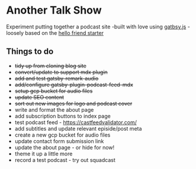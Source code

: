 # Another Talk Show

Experiment putting together a podcast site -built with love using [gatbsy.js](https://www.gatsbyjs.org/) - loosely based on the [hello friend starter](https://github.com/panr/gatsby-starter-hello-friend)

## Things to do

- ~~tidy up from cloning blog site~~
- ~~convert/update to support mdx plugin~~
- ~~add and test gatsby-remark-audio~~
- ~~add/configure gatsby-plugin-podcast-feed-mdx~~
- ~~setup gcp bucket for audio files~~
- ~~update SEO content~~
- ~~sort out new images for logo and podcast cover~~
- write and format the about page
- add subscription buttons to index page
- test podcast feed - https://castfeedvalidator.com/
- add subtitles and update relevant episide/post meta
- create a new gcp bucket for audio files
- update contact form submission link
- update the about page - or hide for now!
- theme it up a little more
- record a test podcast - try out squadcast
